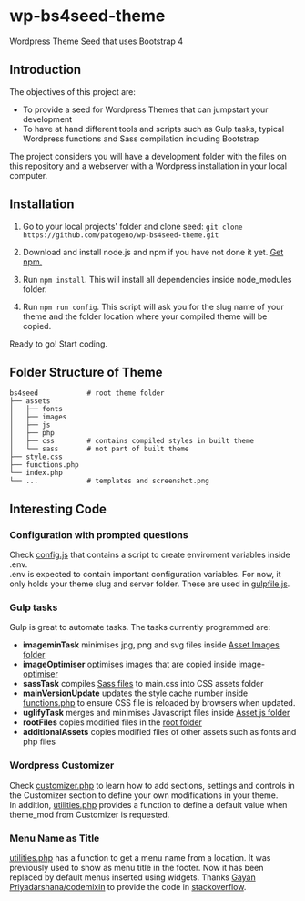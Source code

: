 # wp-bs4seed-theme
Wordpress Theme Seed that uses Bootstrap 4

## Introduction
The objectives of this project are:
- To provide a seed for Wordpress Themes that can jumpstart your development
- To have at hand different tools and scripts such as Gulp tasks, typical Wordpress functions and Sass compilation including Bootstrap

The project considers you will have a development folder with the files on this repository and a webserver with a Wordpress installation in your local computer.

## Installation
1. Go to your local projects' folder and clone seed:
`git clone https://github.com/patogeno/wp-bs4seed-theme.git`

2. Download and install node.js and npm if you have not done it yet.
[Get npm.](https://www.npmjs.com/get-npm)

3. Run `npm install`. This will install all dependencies inside node_modules folder.

4. Run `npm run config`. This script will ask you for the slug name of your theme and the folder location where your compiled theme will be copied.

Ready to go! Start coding.

## Folder Structure of Theme
```
bs4seed            # root theme folder
├── assets
│   ├── fonts
│   ├── images
│   ├── js
│   ├── php
│   ├── css        # contains compiled styles in built theme
│   └── sass       # not part of built theme
├── style.css
├── functions.php
└── index.php
└── ...            # templates and screenshot.png
```

## Interesting Code
### Configuration with prompted questions
Check [config.js](config.js) that contains a script to create enviroment variables inside .env.  
.env is expected to contain important configuration variables. For now, it only holds your theme slug and server folder. These are used in [gulpfile.js](gulpfile.js).

### Gulp tasks
Gulp is great to automate tasks. The tasks currently programmed are:
- **imageminTask** minimises jpg, png and svg files inside [Asset Images folder](bs4seed/assets/images/)
- **imageOptimiser** optimises images that are copied inside [image-optimiser](image-optimiser/in/)
- **sassTask** compiles [Sass files](bs4seed/assets/sass/) to main.css into CSS assets folder
- **mainVersionUpdate** updates the style cache number inside [functions.php](bs4seed/functions.php) to ensure CSS file is reloaded by browsers when updated.
- **uglifyTask** merges and minimises Javascript files inside [Asset js folder]((bs4seed/assets/js/))
- **rootFiles** copies modified files in the [root folder](bs4seed/) 
- **additionalAssets** copies modified files of other assets such as fonts and php files

### Wordpress Customizer
Check [customizer.php](bs4seed/assets/php/customizer.php) to learn how to add sections, settings and controls in the Customizer section to define your own modifications in your theme.  
In addition, [utilities.php](bs4seed/assets/php/utilities.php) provides a function to define a default value when theme_mod from Customizer is requested.

### Menu Name as Title
[utilities.php](bs4seed/assets/php/utilities.php) has a function to get a menu name from a location. It was previously used to show as menu title in the footer. Now it has been replaced by default menus inserted using widgets. 
Thanks [Gayan Priyadarshana/codemixin](https://github.com/gayankd/) to provide the code in [stackoverflow](https://stackoverflow.com/questions/32647965/how-to-display-the-menu-name-of-a-menu-in-wordpress).